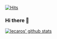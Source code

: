[![Hits](https://hits.seeyoufarm.com/api/count/incr/badge.svg?url=https%3A%2F%2Fgithub.com%2Flecaros)](https://hits.seeyoufarm.com)

### Hi there 👋

[![lecaros' github stats](https://github-readme-stats.vercel.app/api?username=lecaros&count_private=true&show_icons=true)](https://github.com/anuraghazra/github-readme-stats)

<!--
**lecaros/lecaros** is a ✨ _special_ ✨ repository because its `README.md` (this file) appears on your GitHub profile.

Here are some ideas to get you started:

- 🔭 I’m currently working on ...
- 🌱 I’m currently learning ...
- 👯 I’m looking to collaborate on ...
- 🤔 I’m looking for help with ...
- 💬 Ask me about ...
- 📫 How to reach me: ...
- 😄 Pronouns: ...
- ⚡ Fun fact: ...
-->
